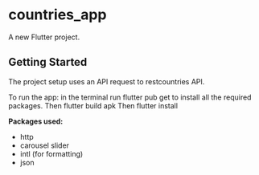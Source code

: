 # countries_app

A new Flutter project.

## Getting Started



The project setup uses an API request to restcountries API.

To run the app:
in the terminal run flutter pub get to install all the required packages.
Then flutter build apk
Then flutter install

**Packages used:**
- http
- carousel slider
- intl (for formatting)
- json
